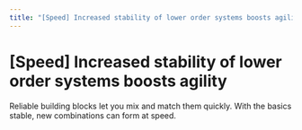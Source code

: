 ```yaml
---
title: "[Speed] Increased stability of lower order systems boosts agility"
---
```


# [Speed] Increased stability of lower order systems boosts agility

Reliable building blocks let you mix and match them quickly. With the basics stable, new combinations can form at speed.

